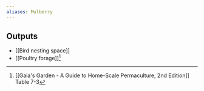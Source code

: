 ```yaml
---
aliases: Mulberry
---
```

## Outputs
- [[Bird nesting space]]
- [[Poultry forage]][^1]

[^1]: [[Gaia's Garden - A Guide to Home-Scale Permaculture, 2nd Edition]] Table 7-3